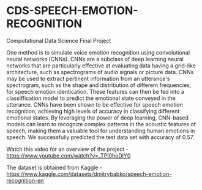 # CDS-SPEECH-EMOTION-RECOGNITION

Computational Data Science Final Project

One method is to simulate voice emotion recognition using convolutional neural networks (CNNs). CNNs are a subclass of deep learning neural networks that are particularly effective at evaluating data having a grid-like architecture, such as spectrograms of audio signals or picture data. CNNs may be used to extract pertinent information from an utterance's spectrogram, such as the shape and distribution of different frequencies, for speech emotion identication. These features can then be fed into a classiffication model to predict the emotional state conveyed in the utterance. CNNs have been shown to be effective for speech emotion recognition, achieving high levels of accuracy in classifying different emotional states. By leveraging the power of deep learning, CNN-based models can learn to recognize complex patterns in the acoustic features of speech, making them a valuable tool for understanding human emotions in speech.
We successfully predicted the test data set with accuracy of 0.57.

Watch this video for an overview of the project - 
https://www.youtube.com/watch?v=_TPl0hoDlY0

The dataset is obtained from Kaggle - 
https://www.kaggle.com/datasets/dmitrybabko/speech-emotion-recognition-en

